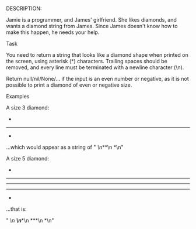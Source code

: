 DESCRIPTION:

Jamie is a programmer, and James' girlfriend. She likes diamonds, and wants a diamond string from James. Since James doesn't know how to make this happen, he needs your help.

Task

You need to return a string that looks like a diamond shape when printed on the screen, using asterisk (*) characters. Trailing spaces should be removed, and every line must be terminated with a newline character (\n).

Return null/nil/None/... if the input is an even number or negative, as it is not possible to print a diamond of even or negative size.

Examples

A size 3 diamond:

 *
***
 *
...which would appear as a string of " *\n***\n *\n"

A size 5 diamond:

  *
 ***
*****
 ***
  *
...that is:

"  *\n ***\n*****\n ***\n  *\n"